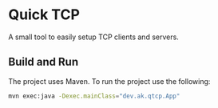 # Quick TCP

A small tool to easily setup TCP clients and servers.

## Build and Run

The project uses Maven. To run the project use the following:

```bash
mvn exec:java -Dexec.mainClass="dev.ak.qtcp.App"
```
